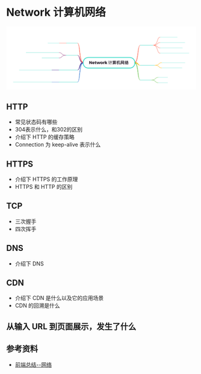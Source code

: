 # Network 计算机网络

<!-- ![Network](/assets/Network.png) -->
![Network](https://github.com/dancingjasonxiao/mind-map/blob/main/assets/Network.png?raw=true)

## HTTP

- 常见状态码有哪些
- 304表示什么，和302的区别
- 介绍下 HTTP 的缓存策略
- Connection 为 keep-alive 表示什么

## HTTPS

- 介绍下 HTTPS 的工作原理
- HTTPS 和 HTTP 的区别

## TCP

- 三次握手
- 四次挥手

## DNS

- 介绍下 DNS

## CDN

- 介绍下 CDN 是什么以及它的应用场景
- CDN 的回溯是什么

## 从输入 URL 到页面展示，发生了什么

## 参考资料

- [前端总结--网络](https://segmentfault.com/a/1190000019109535)
